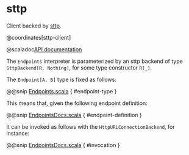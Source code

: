 # sttp

Client backed by [sttp](https://github.com/softwaremill/sttp).

@coordinates[sttp-client]

@scaladoc[API documentation](endpoints4s.sttp.client.index)

The `Endpoints` interpreter is parameterized by an sttp backend
of type `SttpBackend[R, Nothing]`, for some type constructor `R[_]`.

The `Endpoint[A, B]` type is fixed as follows:

@@snip [Endpoints.scala](/sttp/client/src/main/scala/endpoints4s/sttp/client/Endpoints.scala) { #endpoint-type }

This means that, given the following endpoint definition:

@@snip [EndpointsDocs.scala](/sttp/client/src/test/scala/endpoints4s/sttp/client/EndpointsDocs.scala) { #endpoint-definition }

It can be invoked as follows with the `HttpURLConnectionBackend`,
for instance:

@@snip [EndpointsDocs.scala](/sttp/client/src/test/scala/endpoints4s/sttp/client/EndpointsDocs.scala) { #invocation }
